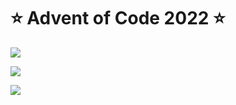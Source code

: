 # ⭐️ Advent of Code 2022 ⭐️

![](https://img.shields.io/badge/day%20📅-25-blue)
  
![](https://img.shields.io/badge/stars%20⭐-32-yellow)
  
![](https://img.shields.io/badge/days%20completed-15-red)
